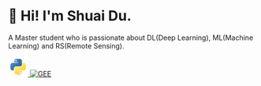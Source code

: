 # 👋 Hi! I'm Shuai Du.
A Master student who is passionate about DL(Deep Learning), ML(Machine Learning) and RS(Remote Sensing).

<p align="left">
  <a href="https://www.python.org" target="_blank">
    <img
      src="https://raw.githubusercontent.com/devicons/devicon/master/icons/python/python-original.svg"
      alt="python"
      width="40"
      height="40"
    />
  </a>
  <a href="https://code.earthengine.google.com/" target="_blank">
    <img
      src="https://icons.iconarchive.com/icons/carlosjj/google-jfk/128/earth-engine-icon.png"
      alt="GEE"
      width="40"
      height="40"
    />
  </a>
</p>


<!--
**Dushuai12138/Dushuai12138** is a ✨ _special_ ✨ repository because its `README.md` (this file) appears on your GitHub profile.

Here are some ideas to get you started:

![snake](./assets/github-contribution-grid-snake.svg)

- 🔭 I’m currently working on ...
- 🌱 I’m currently learning ...
- 👯 I’m looking to collaborate on ...
- 🤔 I’m looking for help with ...
- 💬 Ask me about ...
- 📫 How to reach me: ...
- 😄 Pronouns: ...
- ⚡ Fun fact: ...
-->
